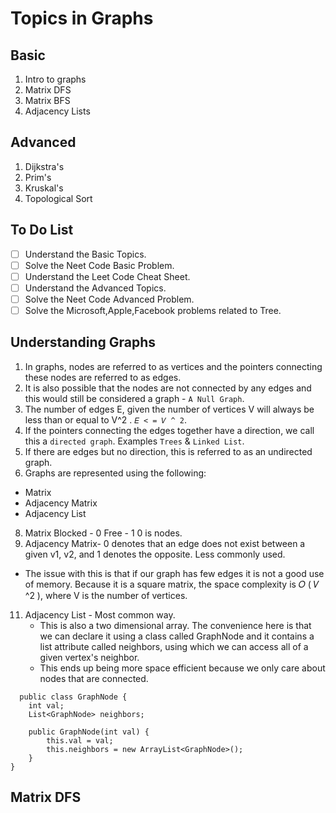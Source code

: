 # Topics in Graphs

## Basic
1. Intro to graphs 
2. Matrix DFS
3. Matrix BFS
4. Adjacency Lists
## Advanced
1. Dijkstra's
2. Prim's
3. Kruskal's
4. Topological Sort

## To Do List
- [ ] Understand the Basic Topics.
- [ ] Solve the Neet Code Basic Problem.
- [ ] Understand the Leet Code Cheat Sheet.
- [ ] Understand the Advanced Topics.
- [ ] Solve the Neet Code Advanced Problem.
- [ ] Solve the Microsoft,Apple,Facebook problems related to Tree.

## Understanding Graphs

1. In graphs, nodes are referred to as vertices and the pointers connecting these nodes are referred to as edges.
2. It is also possible that the nodes are not connected by any edges and this would still be considered a graph - `A Null Graph`.
3. The number of edges E, given the number of vertices V will always be less than or equal to V^2 . `𝐸 < = 𝑉 ^ 2`.
4. If the pointers connecting the edges together have a direction, we call this a `directed graph`. Examples `Trees` & `Linked List`.
5. If there are edges but no direction, this is referred to as an undirected graph.
6. Graphs are represented using the following:
  - Matrix
  - Adjacency Matrix
  - Adjacency List
8. Matrix Blocked - 0 Free - 1 0 is nodes.
9. Adjacency Matrix-  0 denotes that an edge does not exist between a given v1, v2, and 1 denotes the opposite. Less commonly used.
  - The issue with this is that if our graph has few edges it is not a good use of memory. Because it is a square matrix, the space complexity is 𝑂 ( 𝑉 ^2 ), where V is the number of vertices.
11. Adjacency List - Most common way.
    - This is also a two dimensional array. The convenience here is that we can declare it using a class called GraphNode and it contains a list attribute called neighbors, using which we can access all of a given vertex's neighbor.
    - This ends up being more space efficient because we only care about nodes that are connected.
```
  public class GraphNode {
    int val;
    List<GraphNode> neighbors;
    
    public GraphNode(int val) {
        this.val = val;
        this.neighbors = new ArrayList<GraphNode>();
    }
}
```
## Matrix DFS
